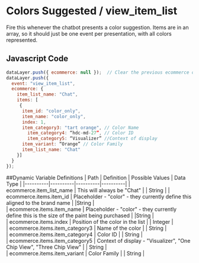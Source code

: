 # Colors Suggested / view_item_list
Fire this whenever the chatbot presents a color suggestion. Items are in an array, so it should just be one event per presentation, with all colors represented.

## Javascript Code
```js
dataLayer.push({ ecommerce: null });  // Clear the previous ecommerce object.
dataLayer.push({
  event: "view_item_list",
  ecommerce: {
    item_list_name: "Chat",
    items: [
     {
      item_id: "color_only",
      item_name: "color_only",
      index: 1,
      item_category3: "tart orange", // Color Name
	    item_category4: “hdc-md-27”, // Color ID
	    item_category5: “Visualizer” //Context of display
      item_variant: “Orange” // Color Family 
      item_list_name: "Chat"
    }]
  }
});
```


##Dynamic Variable Definitions
| Path     | Definition | Possible Values | Data Type |
|----------|----------|----------|----------|
| ecommerce.item_list_name  | This will always be "Chat" |  | String |
| ecommerce.items.item_id | Placeholder - "color" - they currently define this aligned to the brand name | |String |	
| ecommerce.items.item_name | Placeholder - "color" - they currently define this is the size of the paint being purchased | |String |	
| ecommerce.items.index | Position of the color in the list | | Integer |	
| ecommerce.items.item_category3 | Name of the color | | String |	
| ecommerce.items.item_category4 | Color ID | | String |	
| ecommerce.items.item_category5 | Context of display - "Visualizer", "One Chip View", "Three Chip View" | | String |	
| ecommerce.items.item_variant | Color Family | | String |	
